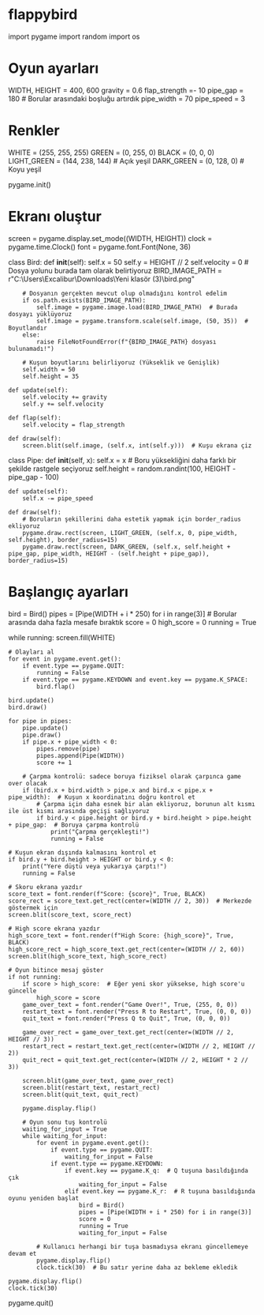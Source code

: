 # flappybird
import pygame
import random
import os

# Oyun ayarları
WIDTH, HEIGHT = 400, 600
gravity = 0.6
flap_strength =- 10
pipe_gap = 180  # Borular arasındaki boşluğu artırdık
pipe_width = 70
pipe_speed = 3 

# Renkler
WHITE = (255, 255, 255)
GREEN = (0, 255, 0)
BLACK = (0, 0, 0)
LIGHT_GREEN = (144, 238, 144)  # Açık yeşil
DARK_GREEN = (0, 128, 0)  # Koyu yeşil

pygame.init()

# Ekranı oluştur
screen = pygame.display.set_mode((WIDTH, HEIGHT))
clock = pygame.time.Clock()
font = pygame.font.Font(None, 36)

class Bird:
    def __init__(self):
        self.x = 50
        self.y = HEIGHT // 2
        self.velocity = 0
        # Dosya yolunu burada tam olarak belirtiyoruz
        BIRD_IMAGE_PATH = r"C:\Users\Excalibur\Downloads\Yeni klasör (3)\bird.png"
        
        # Dosyanın gerçekten mevcut olup olmadığını kontrol edelim
        if os.path.exists(BIRD_IMAGE_PATH):
            self.image = pygame.image.load(BIRD_IMAGE_PATH)  # Burada dosyayı yüklüyoruz
            self.image = pygame.transform.scale(self.image, (50, 35))  # Boyutlandır
        else:
            raise FileNotFoundError(f"{BIRD_IMAGE_PATH} dosyası bulunamadı!")

        # Kuşun boyutlarını belirliyoruz (Yükseklik ve Genişlik)
        self.width = 50
        self.height = 35

    def update(self):
        self.velocity += gravity
        self.y += self.velocity

    def flap(self):
        self.velocity = flap_strength

    def draw(self):
        screen.blit(self.image, (self.x, int(self.y)))  # Kuşu ekrana çiz

class Pipe:
    def __init__(self, x):
        self.x = x
        # Boru yüksekliğini daha farklı bir şekilde rastgele seçiyoruz
        self.height = random.randint(100, HEIGHT - pipe_gap - 100)

    def update(self):
        self.x -= pipe_speed

    def draw(self):
        # Boruların şekillerini daha estetik yapmak için border_radius ekliyoruz
        pygame.draw.rect(screen, LIGHT_GREEN, (self.x, 0, pipe_width, self.height), border_radius=15)
        pygame.draw.rect(screen, DARK_GREEN, (self.x, self.height + pipe_gap, pipe_width, HEIGHT - (self.height + pipe_gap)), border_radius=15)

# Başlangıç ayarları
bird = Bird()
pipes = [Pipe(WIDTH + i * 250) for i in range(3)]  # Borular arasında daha fazla mesafe bıraktık
score = 0
high_score = 0
running = True

while running:
    screen.fill(WHITE)

    # Olayları al
    for event in pygame.event.get():
        if event.type == pygame.QUIT:
            running = False
        if event.type == pygame.KEYDOWN and event.key == pygame.K_SPACE:
            bird.flap()

    bird.update()
    bird.draw()

    for pipe in pipes:
        pipe.update()
        pipe.draw()
        if pipe.x + pipe_width < 0:
            pipes.remove(pipe)
            pipes.append(Pipe(WIDTH))
            score += 1

        # Çarpma kontrolü: sadece boruya fiziksel olarak çarpınca game over olacak
        if (bird.x + bird.width > pipe.x and bird.x < pipe.x + pipe_width):  # Kuşun x koordinatını doğru kontrol et
            # Çarpma için daha esnek bir alan ekliyoruz, borunun alt kısmı ile üst kısmı arasında geçişi sağlıyoruz
            if bird.y < pipe.height or bird.y + bird.height > pipe.height + pipe_gap:  # Boruya çarpma kontrolü
                print("Çarpma gerçekleşti!")
                running = False

    # Kuşun ekran dışında kalmasını kontrol et
    if bird.y + bird.height > HEIGHT or bird.y < 0:
        print("Yere düştü veya yukarıya çarptı!")
        running = False

    # Skoru ekrana yazdır
    score_text = font.render(f"Score: {score}", True, BLACK)
    score_rect = score_text.get_rect(center=(WIDTH // 2, 30))  # Merkezde göstermek için
    screen.blit(score_text, score_rect)

    # High score ekrana yazdır
    high_score_text = font.render(f"High Score: {high_score}", True, BLACK)
    high_score_rect = high_score_text.get_rect(center=(WIDTH // 2, 60))
    screen.blit(high_score_text, high_score_rect)

    # Oyun bitince mesaj göster
    if not running:
        if score > high_score:  # Eğer yeni skor yüksekse, high score'u güncelle
            high_score = score
        game_over_text = font.render("Game Over!", True, (255, 0, 0))
        restart_text = font.render("Press R to Restart", True, (0, 0, 0))
        quit_text = font.render("Press Q to Quit", True, (0, 0, 0))

        game_over_rect = game_over_text.get_rect(center=(WIDTH // 2, HEIGHT // 3))
        restart_rect = restart_text.get_rect(center=(WIDTH // 2, HEIGHT // 2))
        quit_rect = quit_text.get_rect(center=(WIDTH // 2, HEIGHT * 2 // 3))

        screen.blit(game_over_text, game_over_rect)
        screen.blit(restart_text, restart_rect)
        screen.blit(quit_text, quit_rect)

        pygame.display.flip()

        # Oyun sonu tuş kontrolü
        waiting_for_input = True
        while waiting_for_input:
            for event in pygame.event.get():
                if event.type == pygame.QUIT:
                    waiting_for_input = False
                if event.type == pygame.KEYDOWN:
                    if event.key == pygame.K_q:  # Q tuşuna basıldığında çık
                        waiting_for_input = False
                    elif event.key == pygame.K_r:  # R tuşuna basıldığında oyunu yeniden başlat
                        bird = Bird()
                        pipes = [Pipe(WIDTH + i * 250) for i in range(3)]
                        score = 0
                        running = True
                        waiting_for_input = False

            # Kullanıcı herhangi bir tuşa basmadıysa ekranı güncellemeye devam et
            pygame.display.flip()
            clock.tick(30)  # Bu satır yerine daha az bekleme ekledik

    pygame.display.flip()
    clock.tick(30)

pygame.quit()
